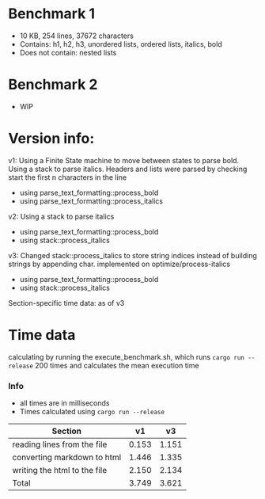 # Benchmark 1

- 10 KB, 254 lines, 37672 characters
- Contains: h1, h2, h3, unordered lists, ordered lists, italics, bold
- Does not contain: nested lists

# Benchmark 2

- WIP

# Version info:

v1: Using a Finite State machine to move between states to parse bold. Using a stack to parse italics. Headers and lists were parsed by checking start the first n characters in the line

- using parse_text_formatting::process_bold
- using parse_text_formatting::process_italics

v2: Using a stack to parse italics

- using parse_text_formatting::process_bold
- using stack::process_italics

v3: Changed stack::process_italics to store string indices instead of building strings by appending char. implemented on optimize/process-italics

- using parse_text_formatting::process_bold
- using stack::process_italics

Section-specific time data: as of v3

# Time data

calculating by running the execute_benchmark.sh, which runs `cargo run --release` 200 times and calculates the mean execution time

### Info

- all times are in milliseconds
- Times calculated using `cargo run --release`

| Section                      | v1    | v3    |
| ---------------------------- | ----- | ----- |
| reading lines from the file  | 0.153 | 1.151 |
| converting markdown to html  | 1.446 | 1.335 |
| writing the html to the file | 2.150 | 2.134 |
| Total                        | 3.749 | 3.621 |
